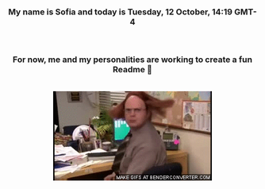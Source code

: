 


<div align="center">
<h3 >My name is Sofia and today is Tuesday, 12 October, 14:19 GMT-4</h3><br>
<h3 >For now, me and my personalities are working to create a fun Readme 👋
</h3><br>
<img src='img/dwight.gif' alt='working...'/>
</div>
